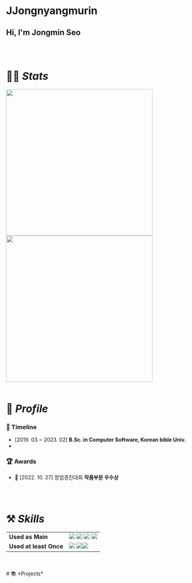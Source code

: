 # JJongnyangmurin
## Hi, I'm Jongmin Seo

<br/>
<br/>

# 👩‍💻 *Stats*

<img src="https://github-readme-stats.vercel.app/api?username=JJonggnyangmurint&hide_title=true&show_icons=true&include_all_commits=true&disable_animations=true&theme=vue" width="400px">
<img src="http://mazassumnida.wtf/api/v2/generate_badge?boj=" width="400px">

<br/>
<br/>

# 🔎 *Profile*


### 🏫 Timeline
- [2019. 03 ~ 2023. 02]   **B.Sc. in Computer Software, Korean bible Univ.**
- <br/>

### 🏆 Awards
- 🥈 [2022. 10. 27] 창업경진대회 **작품부문 우수상**

<br>
<br>

# ⚒️ *Skills*

|  |  |
| --- | --- |
| **Used as Main** |<img src= "https://img.shields.io/badge/JavaScript-blue?style=flat&logo=JavaScript&logoColor=F7DF1E"/> <img src="https://img.shields.io/badge/HTML-E34F26?style=for-the-badge&logo=html5&logoColor=white"/></a> <img src="https://img.shields.io/badge/CSS-1572B6?style=for-the-badge&logo=css3&logoColor=white"/></a> <img src="https://img.shields.io/badge/Javascript-F7DF1E?style=for-the-badge&logo=Javascript&logoColor=white"/></a> 
| **Used at least Once** |<img src="https://img.shields.io/badge/Java-007396?style=for-the-badge&logo=OpenJDK&logoColor=white"/></a> <img src="https://img.shields.io/badge/Python-3766AB?style=for-the-badge&logo=Python&logoColor=white"/></a><img src="https://img.shields.io/badge/Mysql-E6B91E?style=for-the-badge&logo=MySql&logoColor=white"/></a> |<img src="https://img.shields.io/badge/Python-3766AB?style=for-the-badge&logo=Python&logoColor=white"/></a>
<br/>
<br/> 
# 📚  *Projects*
